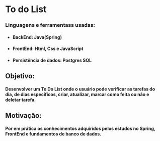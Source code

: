 # To do List

### Linguagens e ferramentass usadas:
- #### BackEnd: Java(Spring)
- #### FrontEnd: Html, Css e JavaScript
- #### Persistência de dados: Postgres SQL

## Objetivo:
#### Desenvolver um To Do List onde o usuário pode verificar as tarefas do dia, de dias específicos, criar, atualizar, marcar como feita ou não e deletar tarefa.

## Motivação:
#### Por em prática os conhecimentos adquiridos pelos estudos no Spring, FrontEnd e fundamentos de banco de dados.


